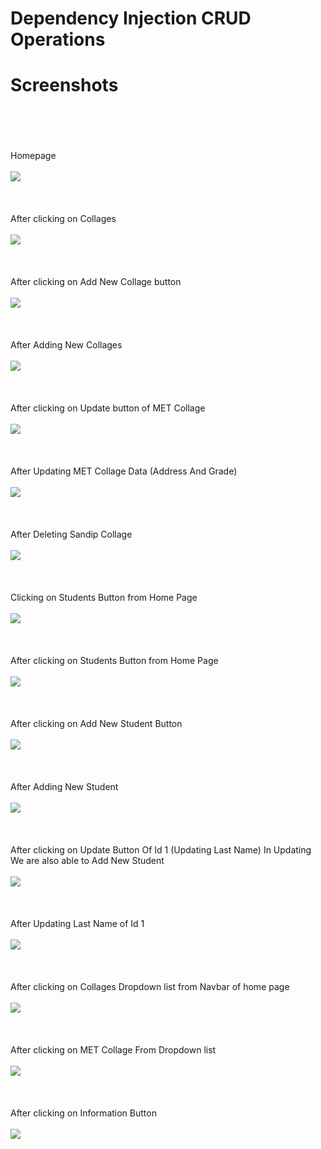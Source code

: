 # Dependency Injection CRUD Operations
# Screenshots
<br><br>
<br><br>
Homepage
<br><br>
<img src="https://github.com/ATULTHETE27/Dependency_Injection_CRUD_Operations/blob/master/Screenshots/Screenshot%20(151).png">
<br><br>
<br><br>
After clicking on Collages
<br><br>
<img src="https://github.com/ATULTHETE27/Dependency_Injection_CRUD_Operations/blob/master/Screenshots/Screenshot%20(171).png">
<br><br>
<br><br>
After clicking on Add New Collage button
<br><br>
<img src="https://github.com/ATULTHETE27/Dependency_Injection_CRUD_Operations/blob/master/Screenshots/Screenshot%20(153).png">
<br><br>
<br><br>
After Adding New Collages
<br><br>
<img src="https://github.com/ATULTHETE27/Dependency_Injection_CRUD_Operations/blob/master/Screenshots/Screenshot%20(169).png">
<br><br>
<br><br>
After clicking on Update button of MET Collage
<br><br>
<img src="https://github.com/ATULTHETE27/Dependency_Injection_CRUD_Operations/blob/master/Screenshots/Screenshot%20(154).png">
<br><br>
<br><br>
After Updating MET Collage Data (Address And Grade)
<br><br>
<img src="https://github.com/ATULTHETE27/Dependency_Injection_CRUD_Operations/blob/master/Screenshots/Screenshot%20(172).png">
<br><br>
<br><br>
After Deleting Sandip Collage
<br><br>
<img src="https://github.com/ATULTHETE27/Dependency_Injection_CRUD_Operations/blob/master/Screenshots/Screenshot%20(143).png">
<br><br>
<br><br>
Clicking on Students Button from Home Page
<br><br>
<img src="https://github.com/ATULTHETE27/Dependency_Injection_CRUD_Operations/blob/master/Screenshots/Screenshot%20(170).png">
<br><br>
<br><br>
After clicking on Students Button from Home Page
<br><br>
<img src="https://github.com/ATULTHETE27/Dependency_Injection_CRUD_Operations/blob/master/Screenshots/Screenshot%20(160).png">
<br><br>
<br><br>
After clicking on Add New Student Button
<br><br>
<img src="https://github.com/ATULTHETE27/Dependency_Injection_CRUD_Operations/blob/master/Screenshots/Screenshot%20(161).png">
<br><br>
<br><br>
After Adding New Student
<br><br>
<img src="https://github.com/ATULTHETE27/Dependency_Injection_CRUD_Operations/blob/master/Screenshots/Screenshot%20(162).png">
<br><br>
<br><br>
After clicking on Update Button Of Id 1 (Updating Last Name) In Updating We are also able to Add New Student 
<br><br>
<img src="https://github.com/ATULTHETE27/Dependency_Injection_CRUD_Operations/blob/master/Screenshots/Screenshot%20(163).png">
<br><br>
<br><br>
After Updating Last Name of Id 1
<br><br>
<img src="https://github.com/ATULTHETE27/Dependency_Injection_CRUD_Operations/blob/master/Screenshots/Screenshot%20(168).png">
<br><br>
<br><br>
After clicking on Collages Dropdown list from Navbar of home page
<br><br>
<img src="https://github.com/ATULTHETE27/Dependency_Injection_CRUD_Operations/blob/master/Screenshots/Screenshot%20(164).png">
<br><br>
<br><br>
After clicking on MET Collage From Dropdown list
<br><br>
<img src="https://github.com/ATULTHETE27/Dependency_Injection_CRUD_Operations/blob/master/Screenshots/Screenshot%20(165).png">
<br><br>
<br><br>
After clicking on Information Button
<br><br>
<img src="https://github.com/ATULTHETE27/Dependency_Injection_CRUD_Operations/blob/master/Screenshots/Screenshot%20(167).png">
<br><br>
<br><br>

